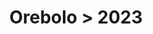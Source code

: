 ---
permalink: /projects/graphics/bootleg-covers/orebolo/2023
title: 'Orebolo > 2023'
artist: 'Orebolo'
year: '2023'
layout: bootlegs
header:
  overlay_image: /assets/img/graphics/bootleg-covers/features/orebolo/2023.jpg
---